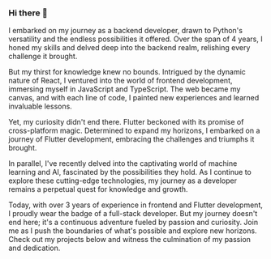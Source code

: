 ### Hi there 👋
I embarked on my journey as a backend developer, drawn to Python's versatility and the endless possibilities it offered. Over the span of 4 years, I honed my skills and delved deep into the backend realm, relishing every challenge it brought.

But my thirst for knowledge knew no bounds. Intrigued by the dynamic nature of React, I ventured into the world of frontend development, immersing myself in JavaScript and TypeScript. The web became my canvas, and with each line of code, I painted new experiences and learned invaluable lessons.

Yet, my curiosity didn't end there. Flutter beckoned with its promise of cross-platform magic. Determined to expand my horizons, I embarked on a journey of Flutter development, embracing the challenges and triumphs it brought.

In parallel, I've recently delved into the captivating world of machine learning and AI, fascinated by the possibilities they hold. As I continue to explore these cutting-edge technologies, my journey as a developer remains a perpetual quest for knowledge and growth.

Today, with over 3 years of experience in frontend and Flutter development, I proudly wear the badge of a full-stack developer. But my journey doesn't end here; it's a continuous adventure fueled by passion and curiosity. Join me as I push the boundaries of what's possible and explore new horizons. Check out my projects below and witness the culmination of my passion and dedication.
